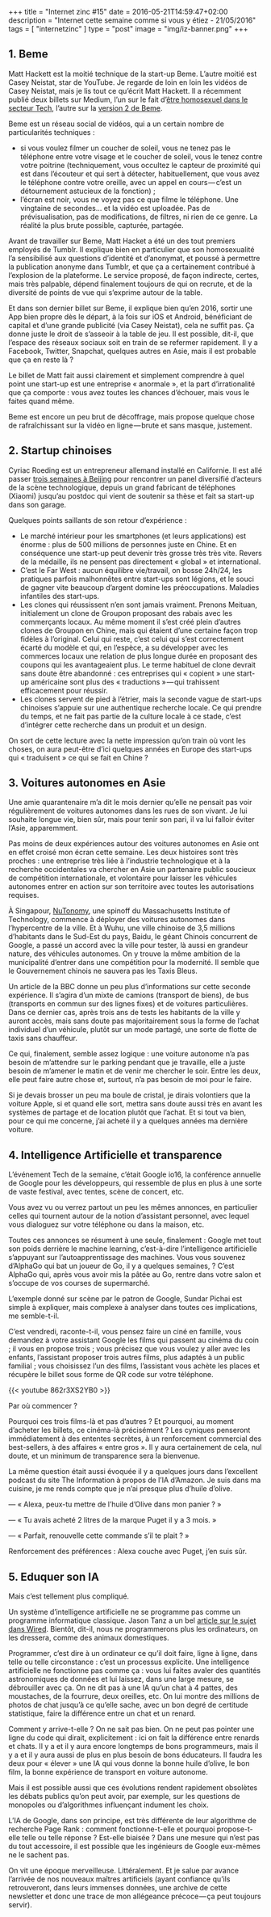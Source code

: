 +++
title = "Internet zinc #15"
date = 2016-05-21T14:59:47+02:00
description = "Internet cette semaine comme si vous y étiez - 21/05/2016"
tags = [ "internetzinc" ]
type = "post"
image = "img/iz-banner.png"
+++

## 1. Beme

Matt Hackett est la moitié technique de la start-up Beme. L’autre moitié est Casey Neistat, star de YouTube. Je regarde de loin en loin les vidéos de Casey Neistat, mais je lis tout ce qu’écrit Matt Hackett. Il a récemment publié deux billets sur Medium, l’un sur le fait d’[être homosexuel dans le secteur Tech](https://medium.com/@mhkt/passing-in-the-valley-e3cb7da7201d#.7fei1pq62), l’autre sur la [version 2 de Beme](https://medium.com/@mhkt/building-a-new-social-app-today-is-insane-b5fe7b81e76#.5zu9w74dn).

Beme est un réseau social de vidéos, qui a un certain nombre de particularités techniques :

- si vous voulez filmer un coucher de soleil, vous ne tenez pas le téléphone entre votre visage et le coucher de soleil, vous le tenez contre votre poitrine (techniquement, vous occultez le capteur de proximité qui est dans l’écouteur et qui sert à détecter, habituellement, que vous avez le téléphone contre votre oreille, avec un appel en cours — c’est un détournement astucieux de la fonction) ;
- l’écran est noir, vous ne voyez pas ce que filme le téléphone. Une vingtaine de secondes… et la vidéo est uploadée. Pas de prévisualisation, pas de modifications, de filtres, ni rien de ce genre.
La réalité la plus brute possible, capturée, partagée.

Avant de travailler sur Beme, Matt Hacket a été un des tout premiers employés de Tumblr. Il explique bien en particulier que son homosexualité l’a sensibilisé aux questions d’identité et d’anonymat, et poussé à permettre la publication anonyme dans Tumblr, et que ça a certainement contribué à l’explosion de la plateforme. Le service proposé, de façon indirecte, certes, mais très palpable, dépend finalement toujours de qui on recrute, et de la diversité de points de vue qui s’exprime autour de la table.

Et dans son dernier billet sur Beme, il explique bien qu’en 2016, sortir une App bien propre dès le départ, à la fois sur iOS et Android, bénéficiant de capital et d’une grande publicité (via Casey Neistat), cela ne suffit pas. Ça donne juste le droit de s’asseoir à la table de jeu. Il est possible, dit-il, que l’espace des réseaux sociaux soit en train de se refermer rapidement. Il y a Facebook, Twitter, Snapchat, quelques autres en Asie, mais il est probable que ça en reste là ?

Le billet de Matt fait aussi clairement et simplement comprendre à quel point une start-up est une entreprise « anormale », et la part d’irrationalité que ça comporte : vous avez toutes les chances d’échouer, mais vous le faites quand même.

Beme est encore un peu brut de décoffrage, mais propose quelque chose de rafraîchissant sur la vidéo en ligne — brute et sans masque, justement.

## 2. Startup chinoises

Cyriac Roeding est un entrepreneur allemand installé en Californie. Il est allé passer [trois semaines à Beijing](http://www.recode.net/2016/5/13/11592570/china-startup-tech-economy-silicon-valley) pour rencontrer un panel diversifié d’acteurs de la scène technologique, depuis un grand fabricant de téléphones (Xiaomi) jusqu’au postdoc qui vient de soutenir sa thèse et fait sa start-up dans son garage.

Quelques points saillants de son retour d’expérience :

- Le marché intérieur pour les smartphones (et leurs applications) est énorme : plus de 500 millions de personnes juste en Chine. Et en conséquence une start-up peut devenir très grosse très très vite. Revers de la médaille, ils ne pensent pas directement « global » et international.
- C’est le Far West : aucun équilibre vie/travail, on bosse 24h/24, les pratiques parfois malhonnêtes entre start-ups sont légions, et le souci de gagner vite beaucoup d’argent domine les préoccupations. Maladies infantiles des start-ups.
- Les clones qui réussissent n’en sont jamais vraiment. Prenons Meituan, initialement un clone de Groupon proposant des rabais avec les commerçants locaux. Au même moment il s’est créé plein d’autres clones de Groupon en Chine, mais qui étaient d’une certaine façon trop fidèles à l’original. Celui qui reste, c’est celui qui s’est correctement écarté du modèle et qui, en l’espèce, a su développer avec les commerces locaux une relation de plus longue durée en proposant des coupons qui les avantageaient plus. Le terme habituel de clone devrait sans doute être abandonné : ces entreprises qui « copient » une start-up américaine sont plus des « traductions » — qui trahissent efficacement pour réussir.
- Les clones servent de pied à l’étrier, mais la seconde vague de start-ups chinoises s’appuie sur une authentique recherche locale. Ce qui prendre du temps, et ne fait pas partie de la culture locale à ce stade, c’est d’intégrer cette recherche dans un produit et un design.

On sort de cette lecture avec la nette impression qu’on train où vont les choses, on aura peut-être d’ici quelques années en Europe des start-ups qui « traduisent » ce qui se fait en Chine ?

## 3. Voitures autonomes en Asie

Une amie quarantenaire m’a dit le mois dernier qu’elle ne pensait pas voir régulièrement de voitures autonomes dans les rues de son vivant. Je lui souhaite longue vie, bien sûr, mais pour tenir son pari, il va lui falloir éviter l’Asie, apparemment.

Pas moins de deux expériences autour des voitures autonomes en Asie ont en effet croisé mon écran cette semaine. Les deux histoires sont très proches : une entreprise très liée à l’industrie technologique et à la recherche occidentales va chercher en Asie un partenaire public soucieux de compétition internationale, et volontaire pour laisser les véhicules autonomes entrer en action sur son territoire avec toutes les autorisations requises.

À Singapour, [NuTonomy](http://www.recode.net/2016/5/17/11689064/nutonomy-self-driving-car-singapore-test), une spinoff du Massachusetts Institute of Technology, commence à déployer des voitures autonomes dans l’hypercentre de la ville. Et à Wuhu, une ville chinoise de 3,5 millions d’habitants dans le Sud-Est du pays, Baidu, le géant Chinois concurrent de Google, a passé un accord avec la ville pour tester, là aussi en grandeur nature, des véhicules autonomes. On y trouve la même ambition de la municipalité d’entrer dans une compétition pour la modernité. Il semble que le Gouvernement chinois ne sauvera pas les Taxis Bleus.

Un article de la BBC donne un peu plus d’informations sur cette seconde expérience. Il s’agira d’un mixte de camions (transport de biens), de bus (transports en commun sur des lignes fixes) et de voitures particulières. Dans ce dernier cas, après trois ans de tests les habitants de la ville y auront accès, mais sans doute pas majoritairement sous la forme de l’achat individuel d’un véhicule, plutôt sur un mode partagé, une sorte de flotte de taxis sans chauffeur.

Ce qui, finalement, semble assez logique : une voiture autonome n’a pas besoin de m’attendre sur le parking pendant que je travaille, elle a juste besoin de m’amener le matin et de venir me chercher le soir. Entre les deux, elle peut faire autre chose et, surtout, n’a pas besoin de moi pour le faire.

Si je devais brosser un peu ma boule de cristal, je dirais volontiers que la voiture Apple, si et quand elle sort, mettra sans doute aussi très en avant les systèmes de partage et de location plutôt que l’achat. Et si tout va bien, pour ce qui me concerne, j’ai acheté il y a quelques années ma dernière voiture.

## 4. Intelligence Artificielle et transparence

L’événement Tech de la semaine, c’était Google io16, la conférence annuelle de Google pour les développeurs, qui ressemble de plus en plus à une sorte de vaste festival, avec tentes, scène de concert, etc.

Vous avez vu ou verrez partout un peu les mêmes annonces, en particulier celles qui tournent autour de la notion d’assistant personnel, avec lequel vous dialoguez sur votre téléphone ou dans la maison, etc.

Toutes ces annonces se résument à une seule, finalement : Google met tout son poids derrière le machine learning, c’est-à-dire l’intelligence artificielle s’appuyant sur l’autoapprentissage des machines. Vous vous souvenez d’AlphaGo qui bat un joueur de Go, il y a quelques semaines, ? C’est AlphaGo qui, après vous avoir mis la pâtée au Go, rentre dans votre salon et s’occupe de vos courses de supermarché.

L’exemple donné sur scène par le patron de Google, Sundar Pichai est simple à expliquer, mais complexe à analyser dans toutes ces implications, me semble-t-il.

C’est vendredi, raconte-t-il, vous pensez faire un ciné en famille, vous demandez à votre assistant Google les films qui passent au cinéma du coin ; il vous en propose trois ; vous précisez que vous voulez y aller avec les enfants, l’assistant proposer trois autres films, plus adaptés à un public familial ; vous choisissez l’un des films, l’assistant vous achète les places et récupère le billet sous forme de QR code sur votre téléphone.

{{< youtube 862r3XS2YB0 >}} 

Par où commencer ?

Pourquoi ces trois films-là et pas d’autres ? Et pourquoi, au moment d’acheter les billets, ce cinéma-là précisément ? Les cyniques penseront immédiatement à des ententes secrètes, à un renforcement commercial des best-sellers, à des affaires « entre gros ». Il y aura certainement de cela, nul doute, et un minimum de transparence sera la bienvenue.

La même question était aussi évoquée il y a quelques jours dans l’excellent podcast du site The Information à propos de l’IA d’Amazon. Je suis dans ma cuisine, je me rends compte que je n’ai presque plus d’huile d’olive.

— « Alexa, peux-tu mettre de l’huile d’Olive dans mon panier ? »

— « Tu avais acheté 2 litres de la marque Puget il y a 3 mois. »

— « Parfait, renouvelle cette commande s’il te plait ? »

Renforcement des préférences : Alexa couche avec Puget, j’en suis sûr.

## 5. Eduquer son IA

Mais c’est tellement plus compliqué.

Un système d’intelligence artificielle ne se programme pas comme un programme informatique classique. Jason Tanz a un bel [article sur le sujet dans Wired](http://www.wired.com/2016/05/the-end-of-code/). Bientôt, dit-il, nous ne programmerons plus les ordinateurs, on les dressera, comme des animaux domestiques.

Programmer, c’est dire à un ordinateur ce qu’il doit faire, ligne à ligne, dans telle ou telle circonstance : c’est un processus explicite. Une intelligence artificielle ne fonctionne pas comme ça : vous lui faites avaler des quantités astronomiques de données et lui laissez, dans une large mesure, se débrouiller avec ça. On ne dit pas à une IA qu’un chat à 4 pattes, des moustaches, de la fourrure, deux oreilles, etc. On lui montre des millions de photos de chat jusqu’à ce qu’elle sache, avec un bon degré de certitude statistique, faire la différence entre un chat et un renard.

Comment y arrive-t-elle ? On ne sait pas bien. On ne peut pas pointer une ligne du code qui dirait, explicitement : ici on fait la différence entre renards et chats. Il y a et il y aura encore longtemps de bons programmeurs, mais il y a et il y aura aussi de plus en plus besoin de bons éducateurs. Il faudra les deux pour « élever » une IA qui vous donne la bonne huile d’olive, le bon film, la bonne expérience de transport en voiture autonome.

Mais il est possible aussi que ces évolutions rendent rapidement obsolètes les débats publics qu’on peut avoir, par exemple, sur les questions de monopoles ou d’algorithmes influençant indument les choix.

L’IA de Google, dans son principe, est très différente de leur algorithme de recherche Page Rank : comment fonctionne-t-elle et pourquoi propose-t-elle telle ou telle réponse ? Est-elle biaisée ? Dans une mesure qui n’est pas du tout accessoire, il est possible que les ingénieurs de Google eux-mêmes ne le sachent pas.

On vit une époque merveilleuse. Littéralement. Et je salue par avance l’arrivée de nos nouveaux maîtres artificiels (ayant confiance qu’ils retrouveront, dans leurs immenses données, une archive de cette newsletter et donc une trace de mon allégeance précoce — ça peut toujours servir).
